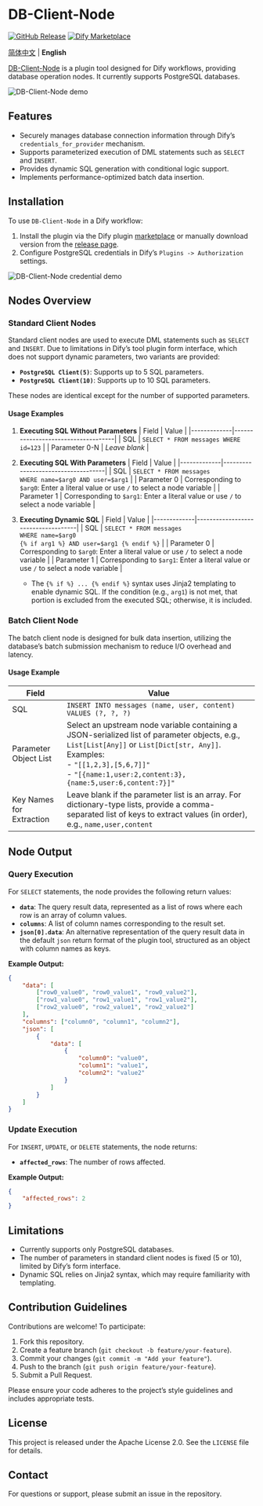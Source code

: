 # DB-Client-Node

<p>
<a href="https://github.com/spance/db-client-node"><img alt="GitHub Release" src="https://img.shields.io/github/v/release/spance/db-client-node?style=social"/></a>
<a href="https://marketplace.dify.ai/plugins/spance/db_client_node"><img alt="Dify Marketplace" src="https://img.shields.io/badge/Dify%20Marketplace-DB_Client_Node-blue"/></a>
</p>

[简体中文](./README_CN.md) | **English**  

[DB-Client-Node](https://github.com/spance/db-client-node) is a plugin tool designed for Dify workflows, providing database operation nodes. It currently supports PostgreSQL databases.

![DB-Client-Node demo](https://f001.backblazeb2.com/file/static/dbcn-demo_en.png)

## Features
- Securely manages database connection information through Dify’s `credentials_for_provider` mechanism.
- Supports parameterized execution of DML statements such as `SELECT` and `INSERT`.
- Provides dynamic SQL generation with conditional logic support.
- Implements performance-optimized batch data insertion.

## Installation
To use `DB-Client-Node` in a Dify workflow:
1. Install the plugin via the Dify plugin [marketplace](https://marketplace.dify.ai/plugins/spance/db_client_node) or manually download version from the [release page](https://github.com/spance/db-client-node/releases).
2. Configure PostgreSQL credentials in Dify’s `Plugins -> Authorization` settings.

![DB-Client-Node credential demo](https://f001.backblazeb2.com/file/static/dbcn-auth-demo.png)

## Nodes Overview

### Standard Client Nodes
Standard client nodes are used to execute DML statements such as `SELECT` and `INSERT`. Due to limitations in Dify’s tool plugin form interface, which does not support dynamic parameters, two variants are provided:
- **`PostgreSQL Client(5)`**: Supports up to 5 SQL parameters.
- **`PostgreSQL Client(10)`**: Supports up to 10 SQL parameters.

These nodes are identical except for the number of supported parameters.

#### Usage Examples

1. **Executing SQL Without Parameters**
   | Field       | Value                              |
   |-------------|------------------------------------|
   | SQL         | `SELECT * FROM messages WHERE id=123` |
   | Parameter 0-N | *Leave blank*                    |

2. **Executing SQL With Parameters**
   | Field       | Value                              |
   |-------------|------------------------------------|
   | SQL         | `SELECT * FROM messages ` <br/> `WHERE name=$arg0 AND user=$arg1` |
   | Parameter 0 | Corresponding to `$arg0`: Enter a literal value or use `/` to select a node variable |
   | Parameter 1 | Corresponding to `$arg1`: Enter a literal value or use `/` to select a node variable |

3. **Executing Dynamic SQL**
   | Field       | Value                              |
   |-------------|------------------------------------|
   | SQL         | `SELECT * FROM messages ` <br/> `WHERE name=$arg0` <br/> `{% if arg1 %} AND user=$arg1 {% endif %}` |
   | Parameter 0 | Corresponding to `$arg0`: Enter a literal value or use `/` to select a node variable |
   | Parameter 1 | Corresponding to `$arg1`: Enter a literal value or use `/` to select a node variable |

   - The `{% if %} ... {% endif %}` syntax uses Jinja2 templating to enable dynamic SQL. If the condition (e.g., `arg1`) is not met, that portion is excluded from the executed SQL; otherwise, it is included.

### Batch Client Node
The batch client node is designed for bulk data insertion, utilizing the database’s batch submission mechanism to reduce I/O overhead and latency.

#### Usage Example
| Field             | Value                              |
|-------------------|------------------------------------|
| SQL               | `INSERT INTO messages (name, user, content) ` <br/> `VALUES (?, ?, ?)` |
| Parameter Object List | Select an upstream node variable containing a JSON-serialized list of parameter objects, e.g., `List[List[Any]]` or `List[Dict[str, Any]]`. Examples: <br/> - `"[[1,2,3],[5,6,7]]"` <br/> - `"[{name:1,user:2,content:3},{name:5,user:6,content:7}]"` |
| Key Names for Extraction | Leave blank if the parameter list is an array. For dictionary-type lists, provide a comma-separated list of keys to extract values (in order), e.g., `name,user,content` |

## Node Output

### Query Execution
For `SELECT` statements, the node provides the following return values:
- **`data`**: The query result data, represented as a list of rows where each row is an array of column values.
- **`columns`**: A list of column names corresponding to the result set.
- **`json[0].data`**: An alternative representation of the query result data in the default `json` return format of the plugin tool, structured as an object with column names as keys.

**Example Output:**
```json
{
    "data": [
        ["row0_value0", "row0_value1", "row0_value2"],
        ["row1_value0", "row1_value1", "row1_value2"],
        ["row2_value0", "row2_value1", "row2_value2"]
    ],
    "columns": ["column0", "column1", "column2"],
    "json": [
        {
            "data": [
                {
                    "column0": "value0",
                    "column1": "value1",
                    "column2": "value2"
                }
            ]
        }
    ]
}
```

### Update Execution
For `INSERT`, `UPDATE`, or `DELETE` statements, the node returns:
- **`affected_rows`**: The number of rows affected.

**Example Output:**
```json
{
    "affected_rows": 2
}
```

## Limitations
- Currently supports only PostgreSQL databases.
- The number of parameters in standard client nodes is fixed (5 or 10), limited by Dify’s form interface.
- Dynamic SQL relies on Jinja2 syntax, which may require familiarity with templating.

## Contribution Guidelines
Contributions are welcome! To participate:
1. Fork this repository.
2. Create a feature branch (`git checkout -b feature/your-feature`).
3. Commit your changes (`git commit -m "Add your feature"`).
4. Push to the branch (`git push origin feature/your-feature`).
5. Submit a Pull Request.

Please ensure your code adheres to the project’s style guidelines and includes appropriate tests.

## License
This project is released under the Apache License 2.0. See the `LICENSE` file for details.

## Contact
For questions or support, please submit an issue in the repository.
